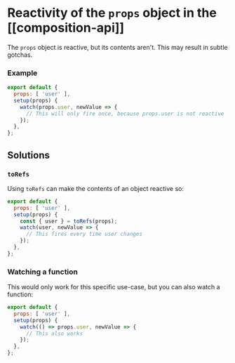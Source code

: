 # Reactivity of the `props` object in the [[composition-api]]
The `props` object is reactive, but its contents aren't. This may result in subtle gotchas.

### Example
```js
export default {
  props: [ 'user' ],
  setup(props) {
    watch(props.user, newValue => {
      // This will only fire once, because props.user is not reactive
    });
  },
};
```

## Solutions
### `toRefs`
Using `toRefs` can make the contents of an object reactive so:

```js
export default {
  props: [ 'user' ],
  setup(props) {
    const { user } = toRefs(props);
    watch(user, newValue => {
      // This fires every time user changes
    });
  },
};
```

### Watching a function
This would only work for this specific use-case, but you can also watch a function:
```js
export default {
  props: [ 'user' ],
  setup(props) {
    watch(() => props.user, newValue => {
      // This also works
    });
  },
};
```
